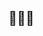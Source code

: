 ## 👨🏻‍🦲

<!--
My list or repos is starting to get crowded, but most of my projects fall under these topics:

[`generative-art`](https://github.com/search?q=owner%3Acadin%20topic%3Agenerative-art&type=repositories), [`playdate`](https://github.com/search?q=owner%3Acadin%20topic%3Aplaydate&type=repositories)
- Interactive comics for [`playdate`](https://github.com/search?q=owner%3Acadin%20topic%3Aplaydate&type=repositories)


### Playdate Comics

- [Panels](https://github.com/cadin/panels)  
  A framework for creating interactive comics for the Playdate console.
- [Panels Project Template](https://github.com/cadin/panels-project-template)  
  A starter template for your Panels comic.


[all playdate repos](https://github.com/search?q=owner%3Acadin%20topic%3Aplaydate&type=repositories)

### Generative Art

- [Mechanical Pencil](https://github.com/cadin/panels)
- [Random Comics](https://github.com/cadin/random-comics)

### Plotter Art

- [Generative Noodles](https://github.com/cadin/generative-noodles)
- [Plotter Text](https://github.com/cadin/plotter-text)
- 

[plotter-art](https://github.com/search?q=owner%3Acadin%20topic%3Aplotter-art&type=repositories) [playdate](https://github.com/search?q=owner%3Acadin%20topic%3Aplaydate&type=repositories)

[![Readme Card](https://github-readme-stats.vercel.app/api/pin/?username=cadin&repo=panels)](https://github.com/cadin/panels)


**cadin/cadin** is a ✨ _special_ ✨ repository because its `README.md` (this file) appears on your GitHub profile.

Here are some ideas to get you started:

- 🔭 I’m currently working on ...
- 🌱 I’m currently learning ...
- 👯 I’m looking to collaborate on ...
- 🤔 I’m looking for help with ...
- 💬 Ask me about ...
- 📫 How to reach me: ...
- 😄 Pronouns: ...
- ⚡ Fun fact: ...
-->
